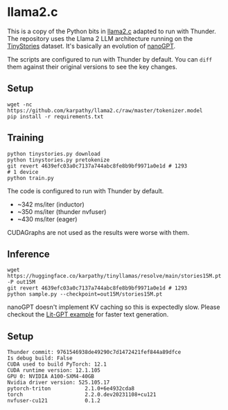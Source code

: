 # llama2.c

This is a copy of the Python bits in [llama2.c](https://github.com/karpathy/llama2.c) adapted to run with Thunder.
The repository uses the Llama 2 LLM architecture running on the [TinyStories](https://huggingface.co/datasets/roneneldan/TinyStories) dataset.
It's basically an evolution of [nanoGPT](https://github.com/karpathy/nanoGPT).

The scripts are configured to run with Thunder by default. You can `diff` them against their original versions to see the key changes.

## Setup

```shell
wget -nc https://github.com/karpathy/llama2.c/raw/master/tokenizer.model
pip install -r requirements.txt
```

## Training

```shell
python tinystories.py download
python tinystories.py pretokenize
git revert 4639efc03a0c7137a744abc8fe8b9bf9971a0e1d # 1293
# 1 device
python train.py
```

The code is configured to run with Thunder by default.

* ~342 ms/iter (inductor)
* ~350 ms/iter (thunder nvfuser)
* ~430 ms/iter (eager)

CUDAGraphs are not used as the results were worse with them.

## Inference

```shell
wget https://huggingface.co/karpathy/tinyllamas/resolve/main/stories15M.pt -P out15M
git revert 4639efc03a0c7137a744abc8fe8b9bf9971a0e1d # 1293
python sample.py --checkpoint=out15M/stories15M.pt
```

nanoGPT doesn't implement KV caching so this is expectedly slow. Please checkout the [Lit-GPT example](../lit-gpt/README.md) for faster text generation.

## Setup

```text
Thunder commit: 9761546938de49290c7d1472421fef844a89dfce
Is debug build: False
CUDA used to build PyTorch: 12.1
CUDA runtime version: 12.1.105
GPU 0: NVIDIA A100-SXM4-40GB
Nvidia driver version: 525.105.17
pytorch-triton           2.1.0+6e4932cda8
torch                    2.2.0.dev20231108+cu121
nvfuser-cu121            0.1.2
```
